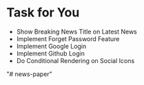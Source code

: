 # Task for You

- Show Breaking News Title on Latest News
- Implement Forget Password Feature
- Implement Google Login
- Implement Github Login
- Do Conditional Rendering on Social Icons

"# news-paper" 
